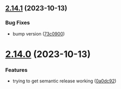 ## [2.14.1](https://github.com/pagerinc/eslint-plugin-css-modules/compare/v2.14.0...v2.14.1) (2023-10-13)


### Bug Fixes

* bump version ([73c0900](https://github.com/pagerinc/eslint-plugin-css-modules/commit/73c0900d0c3587b3dc1bd095f59046d0a30cc27f))

# [2.14.0](https://github.com/pagerinc/eslint-plugin-css-modules/compare/v2.13.0...v2.14.0) (2023-10-13)


### Features

* trying to get semantic release working ([0a0dc92](https://github.com/pagerinc/eslint-plugin-css-modules/commit/0a0dc92f274a299e4ddb28c662e0091d179211f4))

